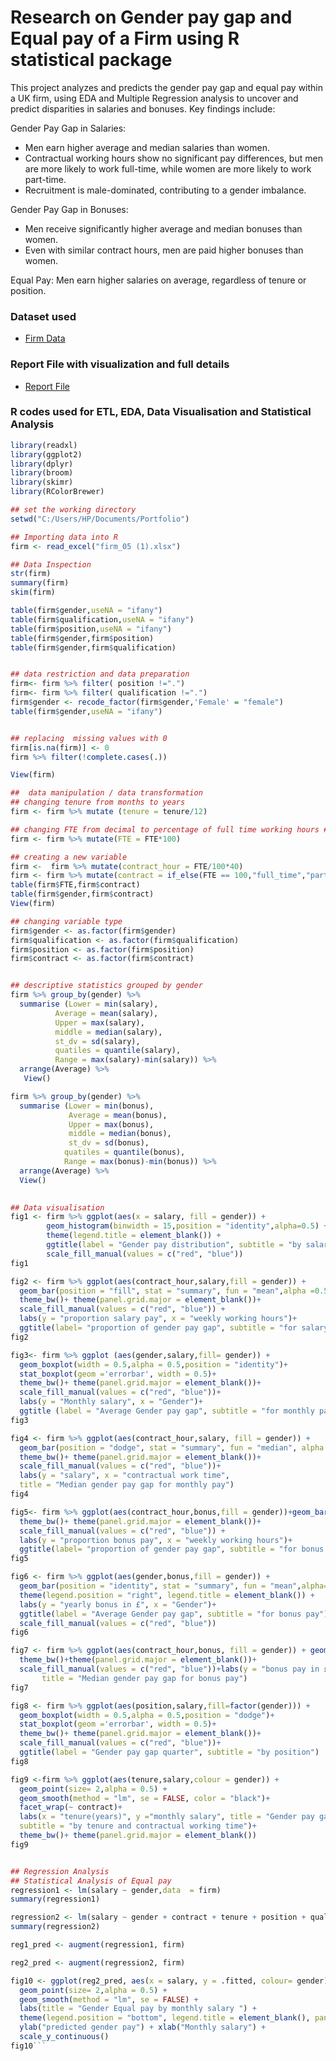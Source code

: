 # Research on Gender pay gap and Equal pay of a Firm using R statistical package
This project analyzes and predicts the gender pay gap and equal pay within a UK firm, using EDA and Multiple Regression analysis to uncover and predict disparities in salaries and bonuses. Key findings include:

Gender Pay Gap in Salaries:

- Men earn higher average and median salaries than women.
- Contractual working hours show no significant pay differences, but men are more likely to work full-time, while women are more likely to work part-time.
- Recruitment is male-dominated, contributing to a gender imbalance.

Gender Pay Gap in Bonuses:

- Men receive significantly higher average and median bonuses than women.
- Even with similar contract hours, men are paid higher bonuses than women.

Equal Pay:
Men earn higher salaries on average, regardless of tenure or position.

### Dataset used
- <a href= "https://github.com/Christabel-BI/Gender-Pay-Gap/blob/main/Gender%20pay%20Data.xlsx">Firm Data<a/>


### Report File with visualization and full details
- <a href= "https://github.com/Christabel-BI/Gender-Pay-Gap/blob/main/Gender%20pay%20gap%20and%20Equal%20pay.pdf">Report File<a/>

### R codes used for ETL, EDA, Data Visualisation and Statistical Analysis
```R
library(readxl) 
library(ggplot2)
library(dplyr)  
library(broom)  
library(skimr)
library(RColorBrewer)

## set the working directory 
setwd("C:/Users/HP/Documents/Portfolio")

## Importing data into R 
firm <- read_excel("firm_05 (1).xlsx")

## Data Inspection 
str(firm)
summary(firm)
skim(firm)

table(firm$gender,useNA = "ifany")
table(firm$qualification,useNA = "ifany")
table(firm$position,useNA = "ifany")
table(firm$gender,firm$position)
table(firm$gender,firm$qualification)


## data restriction and data preparation 
firm<- firm %>% filter( position !=".")
firm<- firm %>% filter( qualification !=".")
firm$gender <- recode_factor(firm$gender,'Female' = "female")
table(firm$gender,useNA = "ifany")


## replacing  missing values with 0 
firm[is.na(firm)] <- 0
firm %>% filter(!complete.cases(.))

View(firm)

##  data manipulation / data transformation 
## changing tenure from months to years
firm <- firm %>% mutate (tenure = tenure/12)

## changing FTE from decimal to percentage of full time working hours #
firm <- firm %>% mutate(FTE = FTE*100) 

## creating a new variable 
firm <-  firm %>% mutate(contract_hour = FTE/100*40)
firm <- firm %>% mutate(contract = if_else(FTE == 100,"full_time","part_time"))
table(firm$FTE,firm$contract)
table(firm$gender,firm$contract)
View(firm)

## changing variable type 
firm$gender <- as.factor(firm$gender)
firm$qualification <- as.factor(firm$qualification)
firm$position <- as.factor(firm$position)
firm$contract <- as.factor(firm$contract)


## descriptive statistics grouped by gender 
firm %>% group_by(gender) %>% 
  summarise (Lower = min(salary),
          Average = mean(salary),
          Upper = max(salary),
          middle = median(salary),
          st_dv = sd(salary),
          quatiles = quantile(salary),
          Range = max(salary)-min(salary)) %>% 
  arrange(Average) %>% 
   View()

firm %>% group_by(gender) %>% 
  summarise (Lower = min(bonus),
             Average = mean(bonus),
             Upper = max(bonus),
             middle = median(bonus),
             st_dv = sd(bonus),
            quatiles = quantile(bonus),
            Range = max(bonus)-min(bonus)) %>% 
  arrange(Average) %>% 
  View()
  

## Data visualisation 
fig1 <- firm %>% ggplot(aes(x = salary, fill = gender)) + 
        geom_histogram(binwidth = 15,position = "identity",alpha=0.5) + 
        theme(legend.title = element_blank()) +
        ggtitle(label = "Gender pay distribution", subtitle = "by salary")+
        scale_fill_manual(values = c("red", "blue"))
fig1

fig2 <- firm %>% ggplot(aes(contract_hour,salary,fill = gender)) +
  geom_bar(position = "fill", stat = "summary", fun = "mean",alpha =0.5)+
  theme_bw()+ theme(panel.grid.major = element_blank())+
  scale_fill_manual(values = c("red", "blue")) +
  labs(y = "proportion salary pay", x = "weekly working hours")+ 
  ggtitle(label= "proportion of gender pay gap", subtitle = "for salary pay")
fig2

fig3<- firm %>% ggplot (aes(gender,salary,fill= gender)) +
  geom_boxplot(width = 0.5,alpha = 0.5,position = "identity")+
  stat_boxplot(geom ='errorbar', width = 0.5)+
  theme_bw()+ theme(panel.grid.major = element_blank())+
  scale_fill_manual(values = c("red", "blue"))+
  labs(y = "Monthly salary", x = "Gender")+
  ggtitle (label = "Average Gender pay gap", subtitle = "for monthly pay")
fig3

fig4 <- firm %>% ggplot(aes(contract_hour,salary, fill = gender)) +
  geom_bar(position = "dodge", stat = "summary", fun = "median", alpha = 0.5)+
  theme_bw()+ theme(panel.grid.major = element_blank())+
  scale_fill_manual(values = c("red", "blue"))+ 
  labs(y = "salary", x = "contractual work time", 
  title = "Median gender pay gap for monthly pay")
fig4

fig5<- firm %>% ggplot(aes(contract_hour,bonus,fill = gender))+geom_bar(position = "fill", stat = "summary", fun = "mean",alpha =0.5)+
  theme_bw()+ theme(panel.grid.major = element_blank())+
  scale_fill_manual(values = c("red", "blue")) +
  labs(y = "proportion bonus pay", x = "weekly working hours")+ 
  ggtitle(label= "proportion of gender pay gap", subtitle = "for bonus pay")
fig5

fig6 <- firm %>% ggplot(aes(gender,bonus,fill = gender)) + 
  geom_bar(position = "identity", stat = "summary", fun = "mean",alpha=0.5) +
  theme(legend.position = "right", legend.title = element_blank()) +
  labs(y = "yearly bonus in £", x = "Gender")+
  ggtitle(label = "Average Gender pay gap", subtitle = "for bonus pay")+
  scale_fill_manual(values = c("red", "blue"))
fig6

fig7 <- firm %>% ggplot(aes(contract_hour,bonus, fill = gender)) + geom_bar(position = "dodge", stat = "summary", fun = "median", alpha = 0.5)+
  theme_bw()+theme(panel.grid.major = element_blank())+
  scale_fill_manual(values = c("red", "blue"))+labs(y = "bonus pay in £", x = "contractual work time", 
       title = "Median gender pay gap for bonus pay")
fig7

fig8 <- firm %>% ggplot(aes(position,salary,fill=factor(gender))) +
  geom_boxplot(width = 0.5,alpha = 0.5,position = "dodge")+
  stat_boxplot(geom ='errorbar', width = 0.5)+
  theme_bw()+ theme(panel.grid.major = element_blank())+
  scale_fill_manual(values = c("red", "blue"))+
  ggtitle(label = "Gender pay gap quarter", subtitle = "by position")
fig8

fig9 <-firm %>% ggplot(aes(tenure,salary,colour = gender)) + 
  geom_point(size= 2,alpha = 0.5) + 
  geom_smooth(method = "lm", se = FALSE, color = "black")+
  facet_wrap(~ contract)+
  labs(x = "tenure(years)", y ="monthly salary", title = "Gender pay gap",
  subtitle = "by tenure and contractual working time")+
  theme_bw()+ theme(panel.grid.major = element_blank())
fig9


## Regression Analysis 
## Statistical Analysis of Equal pay 
regression1 <- lm(salary ~ gender,data  = firm)
summary(regression1)

regression2 <- lm(salary ~ gender + contract + tenure + position + qualification,data = firm)
summary(regression2)

reg1_pred <- augment(regression1, firm)

reg2_pred <- augment(regression2, firm)

fig10 <- ggplot(reg2_pred, aes(x = salary, y = .fitted, colour= gender)) +
  geom_point(size= 2,alpha = 0.5) + 
  geom_smooth(method = "lm", se = FALSE) +   
  labs(title = "Gender Equal pay by monthly salary ") +
  theme(legend.position = "bottom", legend.title = element_blank(), panel.background = element_blank()) + 
  ylab("predicted gender pay") + xlab("Monthly salary") + 
  scale_y_continuous()
fig10```



